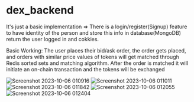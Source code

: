 # dex_backend
It's just a basic implementation
=> There is a login/register(Signup) feature to have identity of the person and store this info in database(MongoDB) return the user logged in and cokkies. 

Basic Working: The user places their bid/ask order, the order gets placed, and orders with similar price values of tokens will get matched through Redis sorted sets and matching algorithm. After the order is matched it will initiate an on-chain transaction and the tokens will be exchanged


![Screenshot 2023-10-06 010916](https://github.com/jkthunder279/Manthan-DEX-Backend/assets/129102201/96e50d80-29d0-4bb4-b94a-a492486ca95e)
![Screenshot 2023-10-06 011011](https://github.com/jkthunder279/Manthan-DEX-Backend/assets/129102201/284f98d1-653a-42d8-9c97-cfde5b385f34)
![Screenshot 2023-10-06 011842](https://github.com/jkthunder279/Manthan-DEX-Backend/assets/129102201/20fe470e-b89a-4e6f-81fb-2530b2472e00)
![Screenshot 2023-10-06 012055](https://github.com/jkthunder279/Manthan-DEX-Backend/assets/129102201/abba65fb-a49b-4a09-9ce3-46be13dd831d)
![Screenshot 2023-10-06 012404](https://github.com/jkthunder279/Manthan-DEX-Backend/assets/129102201/8a5c7105-f93a-4872-9421-30e5154b9950)

